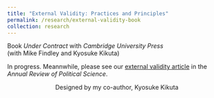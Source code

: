 ```yaml
---
title: "External Validity: Practices and Principles"
permalink: /research/external-validity-book
collection: research
---
```

Book *Under Contract* with *Cambridge University Press*  
(with Mike Findley and Kyosuke Kikuta)

In progress. Meannwhile, please see our [external validity article](https://www.annualreviews.org/doi/abs/10.1146/annurev-polisci-041719-102556) in the *Annual Review of Political Science*.
  
<figure style="width: 769px; height: 550px"  class="align-center">
  <img src="/images/ev.png" alt="" />
  <figcaption> &nbsp; &nbsp; &nbsp; &nbsp; &nbsp; &nbsp; &nbsp; &nbsp; &nbsp; Designed by my co-author, Kyosuke Kikuta</figcaption>
</figure>
